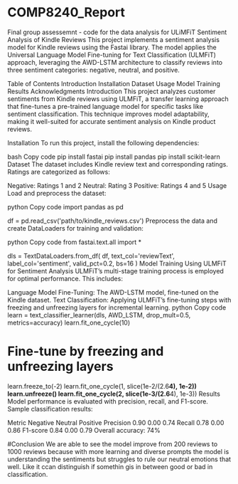 # COMP8240_Report
Final group assessemnt - code for the data analysis for ULiMFiT
Sentiment Analysis of Kindle Reviews
This project implements a sentiment analysis model for Kindle reviews using the Fastai library. The model applies the Universal Language Model Fine-tuning for Text Classification (ULMFiT) approach, leveraging the AWD-LSTM architecture to classify reviews into three sentiment categories: negative, neutral, and positive.

Table of Contents
Introduction
Installation
Dataset
Usage
Model Training
Results
Acknowledgments
Introduction
This project analyzes customer sentiments from Kindle reviews using ULMFiT, a transfer learning approach that fine-tunes a pre-trained language model for specific tasks like sentiment classification. This technique improves model adaptability, making it well-suited for accurate sentiment analysis on Kindle product reviews.

Installation
To run this project, install the following dependencies:

bash
Copy code
pip install fastai
pip install pandas
pip install scikit-learn
Dataset
The dataset includes Kindle review text and corresponding ratings. Ratings are categorized as follows:

Negative: Ratings 1 and 2
Neutral: Rating 3
Positive: Ratings 4 and 5
Usage
Load and preprocess the dataset:

python
Copy code
import pandas as pd

df = pd.read_csv('path/to/kindle_reviews.csv')
Preprocess the data and create DataLoaders for training and validation:

python
Copy code
from fastai.text.all import *

dls = TextDataLoaders.from_df(
    df,
    text_col='reviewText',
    label_col='sentiment',
    valid_pct=0.2,
    bs=16
)
Model Training
Using ULMFiT for Sentiment Analysis
ULMFiT’s multi-stage training process is employed for optimal performance. This includes:

Language Model Fine-Tuning: The AWD-LSTM model, fine-tuned on the Kindle dataset.
Text Classification: Applying ULMFiT’s fine-tuning steps with freezing and unfreezing layers for incremental learning.
python
Copy code
learn = text_classifier_learner(dls, AWD_LSTM, drop_mult=0.5, metrics=accuracy)
learn.fit_one_cycle(10)

# Fine-tune by freezing and unfreezing layers
learn.freeze_to(-2)
learn.fit_one_cycle(1, slice(1e-2/(2.6**4), 1e-2))
learn.unfreeze()
learn.fit_one_cycle(2, slice(1e-3/(2.6**4), 1e-3))
Results
Model performance is evaluated with precision, recall, and F1-score. Sample classification results:

Metric	Negative	Neutral	Positive
Precision	0.90	0.00	0.74
Recall	0.78	0.00	0.86
F1-score	0.84	0.00	0.79
Overall accuracy: 74%


#Conclusion
We are able to see the model improve from 200 reviews to 1000 reviews because with more learning and diverse prompts the model is understanding the sentiments but struggles to rule our neutral emotions that well.
Like it ccan distinguish if somethin gis in between good or bad in classification.
